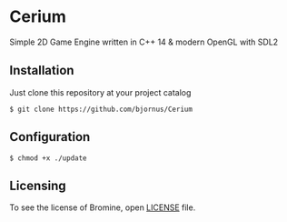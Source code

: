 # Cerium
Simple 2D Game Engine written in C++ 14 & modern OpenGL with SDL2

## Installation
Just clone this repository at your project catalog

    $ git clone https://github.com/bjornus/Cerium

## Configuration

    $ chmod +x ./update

## Licensing
To see the license of Bromine, open <a href="https://github.com/bjornus/Cerium/blob/master/LICENSE" target="_blank">LICENSE</a> file.